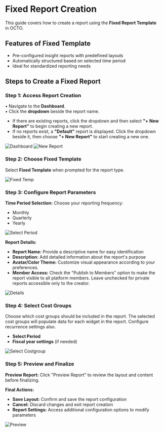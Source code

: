 # Fixed Report Creation

This guide covers how to create a report using the **Fixed Report Template** in OCTO.

## Features of Fixed Template
- Pre-configured insight reports with predefined layouts
- Automatically structured based on selected time period
- Ideal for standardized reporting needs

## Steps to Create a Fixed Report

### Step 1: Access Report Creation
• Navigate to the **Dashboard**.  
• Click the **dropdown** beside the report name.  
  - If there are existing reports, click the dropdown and then select **"+ New Report"** to begin creating a new report.  
  - If no reports exist, a **"Default"** report is displayed. Click the dropdown beside it, then choose **"+ New Report"** to start creating a new one.

![Dashboard](https://lh3.googleusercontent.com/d/1hIm5nDaS1qpr4shL3gjeV6QMm1CubZ0D)
![New Report](https://lh3.googleusercontent.com/d/1MrYt7Wq1icf5i415fO43SOGCbFQZ4yfV)

### Step 2: Choose Fixed Template
Select **Fixed Template** when prompted for the report type.

![Fixed Temp](https://lh3.googleusercontent.com/d/1spZuRbSZjyLcgtawnX4sRordx-Y_xZfO)

### Step 3: Configure Report Parameters

**Time Period Selection:**
Choose your reporting frequency:
- Monthly
- Quarterly 
- Yearly

![Select Period](https://lh3.googleusercontent.com/d/1zicrkLP6U-DwQN299MAIoFxj-212oK0g)

**Report Details:**
- **Report Name:** Provide a descriptive name for easy identification
- **Description:** Add detailed information about the report's purpose
- **Avatar/Color Theme:** Customize visual appearance according to your preferences.
- **Member Access:** Check the "Publish to Members" option to make the report visible to all platform members. Leave unchecked for private reports accessible only to the creator.

![Details](https://lh3.googleusercontent.com/d/1TuLaqRWei9h3LRclnYY8lgOwqA96zW59)

### Step 4: Select Cost Groups
Choose which cost groups should be included in the report. The selected cost groups will populate data for each widget in the report. Configure recurrence settings also.

- **Select Period**
- **Fiscal year settings** (if needed)

![Select Costgroup](https://lh3.googleusercontent.com/d/126susaZ0vHrCL9pd4YO-U1nHQZbEBvFt)

### Step 5: Preview and Finalize
**Preview Report:**
Click "Preview Report" to review the layout and content before finalizing.

**Final Actions:**
- **Save Layout:** Confirm and save the report configuration
- **Cancel:** Discard changes and exit report creation
- **Report Settings:** Access additional configuration options to modify parameters

![Preview](https://lh3.googleusercontent.com/d/1_6sOioLi-YY8VA8NwQPjpnlKruWv0-VF)
